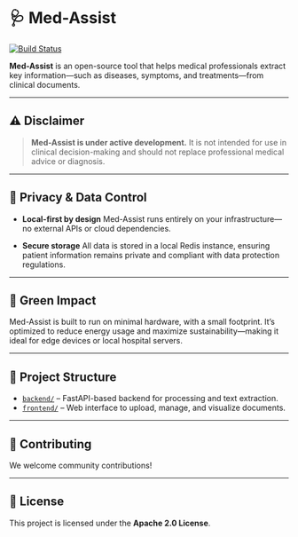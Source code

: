 # 🩺 Med-Assist

[![Build Status](https://img.shields.io/github/actions/workflow/status/jonperron/med-assist/backend-ci.yml?branch=main)](https://github.com/your-org/med-assist/actions)

**Med-Assist** is an open-source tool that helps medical professionals extract key information—such as diseases, symptoms, and treatments—from clinical documents.

---

## ⚠️ Disclaimer

> **Med-Assist is under active development.**
It is not intended for use in clinical decision-making and should not replace professional medical advice or diagnosis.

---

## 🔐 Privacy & Data Control

- **Local-first by design**
  Med-Assist runs entirely on your infrastructure—no external APIs or cloud dependencies.

- **Secure storage**
  All data is stored in a local Redis instance, ensuring patient information remains private and compliant with data protection regulations.

---

## 🌱 Green Impact

Med-Assist is built to run on minimal hardware, with a small footprint. It’s optimized to reduce energy usage and maximize sustainability—making it ideal for edge devices or local hospital servers.

---

## 🧩 Project Structure

- [`backend/`](./backend/README.md) – FastAPI-based backend for processing and text extraction.
- [`frontend/`](./frontend/README.md) – Web interface to upload, manage, and visualize documents.

---

## 🤝 Contributing

We welcome community contributions!

---

## 📜 License

This project is licensed under the **Apache 2.0 License**.
